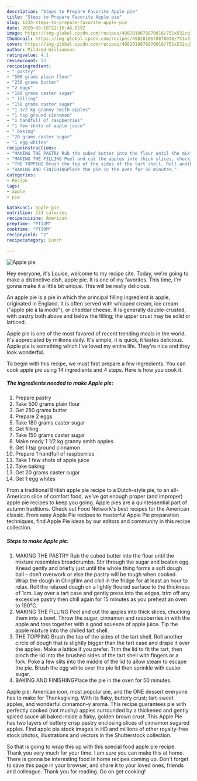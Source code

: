 ```yaml
---
description: "Steps to Prepare Favorite Apple pie"
title: "Steps to Prepare Favorite Apple pie"
slug: 1335-steps-to-prepare-favorite-apple-pie
date: 2020-08-18T22:16:46.859Z
image: https://img-global.cpcdn.com/recipes/4982010678870016/751x532cq70/apple-pie-recipe-main-photo.jpg
thumbnail: https://img-global.cpcdn.com/recipes/4982010678870016/751x532cq70/apple-pie-recipe-main-photo.jpg
cover: https://img-global.cpcdn.com/recipes/4982010678870016/751x532cq70/apple-pie-recipe-main-photo.jpg
author: Mildred Williamson
ratingvalue: 4.1
reviewcount: 13
recipeingredient:
- " pastry"
- "500 grams plain flour"
- "250 grams butter"
- "2 eggs"
- "180 grams caster sugar"
- " filling"
- "150 grams caster sugar"
- "1 1/2 kg granny smith apples"
- "1 tsp ground cinnamon"
- "1 handfull of raspberries"
- "1 few shots of apple juice"
- " baking"
- "20 grams caster sugar"
- "1 egg whites"
recipeinstructions:
- "MAKING THE PASTRY Rub the cubed butter into the flour until the mixture resembles breadcrumbs. Stir through the sugar and beaten egg. Knead gently and briefly just until the whole thing forms a soft dough ball – don’t overwork or else the pastry will be tough when cooked. Wrap the dough in Clingfilm and chill in the fridge for at least an hour to relax. Roll the relaxed dough on a lightly floured surface to the thickness of 1cm. Lay over a tart case and gently press into the edges, trim off any excessive pastry then chill again for 15 minutes as you preheat an oven to 190°C."
- "MAKING THE FILLING Peel and cut the apples into thick slices, chucking them into a bowl. Throw the sugar, cinnamon and raspberries in with the apple and toss together with a good squeeze of apple juice. Tip the apple mixture into the chilled tart shell."
- "THE TOPPING Brush the top of the sides of the tart shell. Roll another circle of dough that is slightly bigger than the tart case and drape it over the apples. Make a lattice if you prefer. Trim the lid to fit the tart, then pinch the lid into the brushed sides of the tart shell with fingers or a fork. Poke a few slits into the middle of the lid to allow steam to escape the pie. Brush the egg white over the pie lid then sprinkle with caster sugar."
- "BAKING AND FINISHINGPlace the pie in the oven for 50 minutes."
categories:
- Recipe
tags:
- apple
- pie

katakunci: apple pie 
nutrition: 124 calories
recipecuisine: American
preptime: "PT12M"
cooktime: "PT30M"
recipeyield: "2"
recipecategory: Lunch

---
```



![Apple pie](https://img-global.cpcdn.com/recipes/4982010678870016/751x532cq70/apple-pie-recipe-main-photo.jpg)

Hey everyone, it's Louise, welcome to my recipe site. Today, we're going to make a distinctive dish, apple pie. It is one of my favorites. This time, I'm gonna make it a little bit unique. This will be really delicious.

An apple pie is a pie in which the principal filling ingredient is apple, originated in England. It is often served with whipped cream, ice cream (&#34;apple pie à la mode&#34;), or cheddar cheese. It is generally double-crusted, with pastry both above and below the filling; the upper crust may be solid or latticed.

Apple pie is one of the most favored of recent trending meals in the world. It's appreciated by millions daily. It's simple, it is quick, it tastes delicious. Apple pie is something which I've loved my entire life. They're nice and they look wonderful.


To begin with this recipe, we must first prepare a few ingredients. You can cook apple pie using 14 ingredients and 4 steps. Here is how you cook it.

<!--inarticleads1-->

##### The ingredients needed to make Apple pie:

1. Prepare  pastry
1. Take 500 grams plain flour
1. Get 250 grams butter
1. Prepare 2 eggs
1. Take 180 grams caster sugar
1. Get  filling
1. Take 150 grams caster sugar
1. Make ready 1 1/2 kg granny smith apples
1. Get 1 tsp ground cinnamon
1. Prepare 1 handfull of raspberries
1. Take 1 few shots of apple juice
1. Take  baking
1. Get 20 grams caster sugar
1. Get 1 egg whites


From a traditional British apple pie recipe to a Dutch-style pie, to an all-American slice of comfort food, we&#39;ve got enough proper (and improper) apple pie recipes to keep you going. Apple pies are a quintessential part of autumn traditions. Check out Food Network&#39;s best recipes for the American classic. From easy Apple Pie recipes to masterful Apple Pie preparation techniques, find Apple Pie ideas by our editors and community in this recipe collection. 

<!--inarticleads2-->

##### Steps to make Apple pie:

1. MAKING THE PASTRY Rub the cubed butter into the flour until the mixture resembles breadcrumbs. Stir through the sugar and beaten egg. Knead gently and briefly just until the whole thing forms a soft dough ball – don’t overwork or else the pastry will be tough when cooked. Wrap the dough in Clingfilm and chill in the fridge for at least an hour to relax. Roll the relaxed dough on a lightly floured surface to the thickness of 1cm. Lay over a tart case and gently press into the edges, trim off any excessive pastry then chill again for 15 minutes as you preheat an oven to 190°C.
1. MAKING THE FILLING Peel and cut the apples into thick slices, chucking them into a bowl. Throw the sugar, cinnamon and raspberries in with the apple and toss together with a good squeeze of apple juice. Tip the apple mixture into the chilled tart shell.
1. THE TOPPING Brush the top of the sides of the tart shell. Roll another circle of dough that is slightly bigger than the tart case and drape it over the apples. Make a lattice if you prefer. Trim the lid to fit the tart, then pinch the lid into the brushed sides of the tart shell with fingers or a fork. Poke a few slits into the middle of the lid to allow steam to escape the pie. Brush the egg white over the pie lid then sprinkle with caster sugar.
1. BAKING AND FINISHINGPlace the pie in the oven for 50 minutes.


Apple pie: American icon, most popular pie, and the ONE dessert everyone has to make for Thanksgiving. With its flaky, buttery crust; tart-sweet apples, and wonderful cinnamon-y aroma. This recipe guarantees pie with perfectly cooked (not mushy) apples surrounded by a thickened and gently spiced sauce all baked inside a flaky, golden brown crust. This Apple Pie has two layers of buttery crisp pastry enclosing slices of cinnamon sugared apples. Find apple pie stock images in HD and millions of other royalty-free stock photos, illustrations and vectors in the Shutterstock collection. 

So that is going to wrap this up with this special food apple pie recipe. Thank you very much for your time. I am sure you can make this at home. There is gonna be interesting food in home recipes coming up. Don't forget to save this page in your browser, and share it to your loved ones, friends and colleague. Thank you for reading. Go on get cooking!
